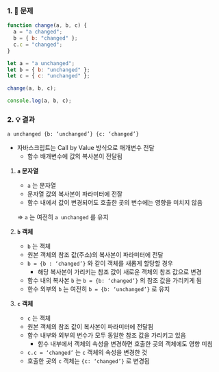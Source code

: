 ### 1. 🤔 문제

```jsx
function change(a, b, c) {
  a = "a changed";
  b = { b: "changed" };
  c.c = "changed";
}

let a = "a unchanged";
let b = { b: "unchanged" };
let c = { c: "unchanged" };

change(a, b, c);

console.log(a, b, c);
```

### 2. 💡 결과

`a unchanged {b: ‘unchanged’} {c: ‘changed’}`

- 자바스크립트는 Call by Value 방식으로 매개변수 전달
  - 함수 배개변수에 값의 복사본이 전달됨

1. **`a` 문자열**

   - `a` 는 문자열
   - 문자열 값의 복사본이 파라미터에 전잘
   - 함수 내에서 값이 변경되어도 호출한 곳의 변수에는 영향을 미치지 않음

   ⇒ `a` 는 여전히 `a unchanged` 를 유지

2. **`b` 객체**
   - `b` 는 객체
   - 원본 객체의 참조 값(주소)의 복사본이 파라미터에 전달
   - `b = {b : ‘changed’}` 와 같이 객체를 새롭게 할당할 경우
     - 해당 복사본이 가리키는 참조 값이 새로운 객체의 참조 값으로 변경
   - 함수 내의 복사본 `b` 는 `b = {b: ‘changed’}` 의 참조 값을 가리키게 됨
   - 한수 외부의 `b` 는 여전히 `b = {b: ‘unchanged’}` 로 유지
3. **`c` 객체**
   - `c` 는 객체
   - 원본 객체의 참조 값이 복사본이 파라미터에 전달됨
   - 함수 내부와 외부의 변수가 모두 동일한 참조 값을 가리키고 있음
     - 함수 내부에서 객체의 속성을 변경하면 호출한 곳의 객체에도 영향 미침
   - `c.c = ‘changed’` 는 `c` 객체의 속성을 변경한 것
   - 호출한 곳의 `c` 객체는 `{c: ‘changed’}` 로 변경됨
